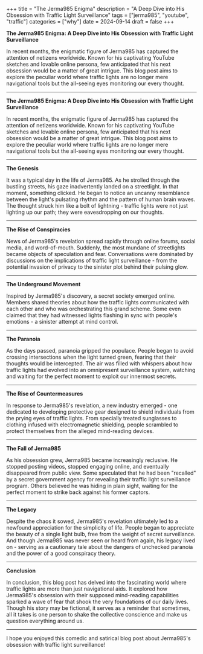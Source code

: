 +++
title = "The Jerma985 Enigma"
description = "A Deep Dive into His Obsession with Traffic Light Surveillance"
tags = ["jerma985", "youtube", "traffic"]
categories = ["why"]
date = 2024-09-14
draft = false
+++

**The Jerma985 Enigma: A Deep Dive into His Obsession with Traffic Light Surveillance**

In recent months, the enigmatic figure of Jerma985 has captured the attention of netizens worldwide. Known for his captivating YouTube sketches and lovable online persona, few anticipated that his next obsession would be a matter of great intrigue. This blog post aims to explore the peculiar world where traffic lights are no longer mere navigational tools but the all-seeing eyes monitoring our every thought.

---

**The Jerma985 Enigma: A Deep Dive into His Obsession with Traffic Light Surveillance**

In recent months, the enigmatic figure of Jerma985 has captured the attention of netizens worldwide. Known for his captivating YouTube sketches and lovable online persona, few anticipated that his next obsession would be a matter of great intrigue. This blog post aims to explore the peculiar world where traffic lights are no longer mere navigational tools but the all-seeing eyes monitoring our every thought.

---

**The Genesis**

It was a typical day in the life of Jerma985. As he strolled through the bustling streets, his gaze inadvertently landed on a streetlight. In that moment, something clicked. He began to notice an uncanny resemblance between the light's pulsating rhythm and the pattern of human brain waves. The thought struck him like a bolt of lightning - traffic lights were not just lighting up our path; they were eavesdropping on our thoughts.

---

**The Rise of Conspiracies**

News of Jerma985's revelation spread rapidly through online forums, social media, and word-of-mouth. Suddenly, the most mundane of streetlights became objects of speculation and fear. Conversations were dominated by discussions on the implications of traffic light surveillance - from the potential invasion of privacy to the sinister plot behind their pulsing glow.

---

**The Underground Movement**

Inspired by Jerma985's discovery, a secret society emerged online. Members shared theories about how the traffic lights communicated with each other and who was orchestrating this grand scheme. Some even claimed that they had witnessed lights flashing in sync with people's emotions - a sinister attempt at mind control.

---

**The Paranoia**

As the days passed, paranoia gripped the populace. People began to avoid crossing intersections when the light turned green, fearing that their thoughts would be intercepted. The air was filled with whispers about how traffic lights had evolved into an omnipresent surveillance system, watching and waiting for the perfect moment to exploit our innermost secrets.

---

**The Rise of Countermeasures**

In response to Jerma985's revelation, a new industry emerged - one dedicated to developing protective gear designed to shield individuals from the prying eyes of traffic lights. From specially treated sunglasses to clothing infused with electromagnetic shielding, people scrambled to protect themselves from the alleged mind-reading devices.

---

**The Fall of Jerma985**

As his obsession grew, Jerma985 became increasingly reclusive. He stopped posting videos, stopped engaging online, and eventually disappeared from public view. Some speculated that he had been "recalled" by a secret government agency for revealing their traffic light surveillance program. Others believed he was hiding in plain sight, waiting for the perfect moment to strike back against his former captors.

---

**The Legacy**

Despite the chaos it sowed, Jerma985's revelation ultimately led to a newfound appreciation for the simplicity of life. People began to appreciate the beauty of a single light bulb, free from the weight of secret surveillance. And though Jerma985 was never seen or heard from again, his legacy lived on - serving as a cautionary tale about the dangers of unchecked paranoia and the power of a good conspiracy theory.

---

**Conclusion**

In conclusion, this blog post has delved into the fascinating world where traffic lights are more than just navigational aids. It explored how Jerma985's obsession with their supposed mind-reading capabilities sparked a wave of fear that shook the very foundations of our daily lives. Though his story may be fictional, it serves as a reminder that sometimes, all it takes is one person to shake the collective conscience and make us question everything around us.

---

I hope you enjoyed this comedic and satirical blog post about Jerma985's obsession with traffic light surveillance!
